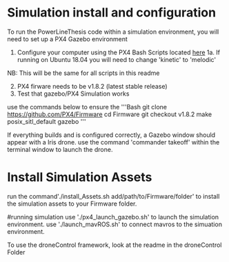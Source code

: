 # Simulation install and configuration

To run the PowerLineThesis code within a simulation environment, you will need to set up a PX4 Gazebo environment

1. Configure your computer using the PX4 Bash Scripts located [here](https://raw.githubusercontent.com/PX4/Devguide/master/build_scripts/ubuntu_sim_ros_gazebo.sh)
1a. If running on Ubuntu 18.04 you will need to change 'kinetic' to 'melodic'

NB: This will be the same for all scripts in this readme 

2. PX4 firware needs to be v1.8.2 (latest stable release)
3. Test that gazebo/PX4 Simulation works

use the commands below to ensure the 
    '''Bash
    git clone https://github.com/PX4/Firmware
    cd Firmware
    git checkout v1.8.2
    make posix_sitl_default gazebo
    '''

If everything builds and is configured correctly, a Gazebo window should appear with a Iris drone. 
use the command 'commander takeoff' within the terminal window to launch the drone.

# Install Simulation Assets
run the command'./install_Assets.sh add/path/to/Firmware/folder' to install the simulation assets to your Firmware folder.

#running simulation
use './px4_launch_gazebo.sh' to launch the simulation environment.
use './launch_mavROS.sh' to connect mavros to the simuation environment.

To use the droneControl framework, look at the readme in the droneControl Folder